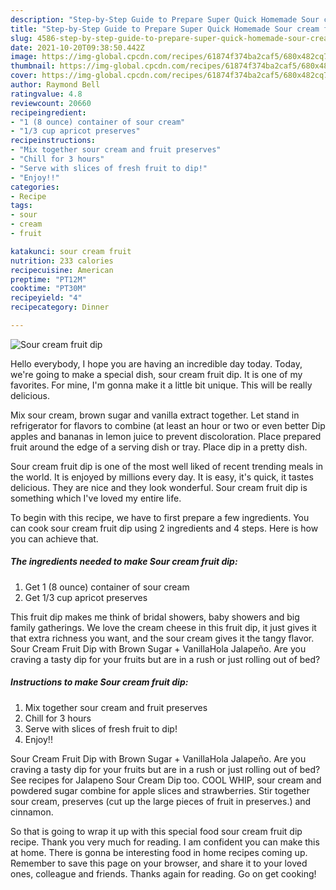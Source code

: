 ```yaml
---
description: "Step-by-Step Guide to Prepare Super Quick Homemade Sour cream fruit dip"
title: "Step-by-Step Guide to Prepare Super Quick Homemade Sour cream fruit dip"
slug: 4586-step-by-step-guide-to-prepare-super-quick-homemade-sour-cream-fruit-dip
date: 2021-10-20T09:38:50.442Z
image: https://img-global.cpcdn.com/recipes/61874f374ba2caf5/680x482cq70/sour-cream-fruit-dip-recipe-main-photo.jpg
thumbnail: https://img-global.cpcdn.com/recipes/61874f374ba2caf5/680x482cq70/sour-cream-fruit-dip-recipe-main-photo.jpg
cover: https://img-global.cpcdn.com/recipes/61874f374ba2caf5/680x482cq70/sour-cream-fruit-dip-recipe-main-photo.jpg
author: Raymond Bell
ratingvalue: 4.8
reviewcount: 20660
recipeingredient:
- "1 (8 ounce) container of sour cream"
- "1/3 cup apricot preserves"
recipeinstructions:
- "Mix together sour cream and fruit preserves"
- "Chill for 3 hours"
- "Serve with slices of fresh fruit to dip!"
- "Enjoy!!"
categories:
- Recipe
tags:
- sour
- cream
- fruit

katakunci: sour cream fruit 
nutrition: 233 calories
recipecuisine: American
preptime: "PT12M"
cooktime: "PT30M"
recipeyield: "4"
recipecategory: Dinner

---
```



![Sour cream fruit dip](https://img-global.cpcdn.com/recipes/61874f374ba2caf5/680x482cq70/sour-cream-fruit-dip-recipe-main-photo.jpg)

Hello everybody, I hope you are having an incredible day today. Today, we're going to make a special dish, sour cream fruit dip. It is one of my favorites. For mine, I'm gonna make it a little bit unique. This will be really delicious.

Mix sour cream, brown sugar and vanilla extract together. Let stand in refrigerator for flavors to combine (at least an hour or two or even better Dip apples and bananas in lemon juice to prevent discoloration. Place prepared fruit around the edge of a serving dish or tray. Place dip in a pretty dish.

Sour cream fruit dip is one of the most well liked of recent trending meals in the world. It is enjoyed by millions every day. It is easy, it's quick, it tastes delicious. They are nice and they look wonderful. Sour cream fruit dip is something which I've loved my entire life.


To begin with this recipe, we have to first prepare a few ingredients. You can cook sour cream fruit dip using 2 ingredients and 4 steps. Here is how you can achieve that.

<!--inarticleads1-->

##### The ingredients needed to make Sour cream fruit dip:

1. Get 1 (8 ounce) container of sour cream
1. Get 1/3 cup apricot preserves


This fruit dip makes me think of bridal showers, baby showers and big family gatherings. We love the cream cheese in this fruit dip, it just gives it that extra richness you want, and the sour cream gives it the tangy flavor. Sour Cream Fruit Dip with Brown Sugar + VanillaHola Jalapeño. Are you craving a tasty dip for your fruits but are in a rush or just rolling out of bed? 

<!--inarticleads2-->

##### Instructions to make Sour cream fruit dip:

1. Mix together sour cream and fruit preserves
1. Chill for 3 hours
1. Serve with slices of fresh fruit to dip!
1. Enjoy!!


Sour Cream Fruit Dip with Brown Sugar + VanillaHola Jalapeño. Are you craving a tasty dip for your fruits but are in a rush or just rolling out of bed? See recipes for Jalapeno Sour Cream Dip too. COOL WHIP, sour cream and powdered sugar combine for apple slices and strawberries. Stir together sour cream, preserves (cut up the large pieces of fruit in preserves.) and cinnamon. 

So that is going to wrap it up with this special food sour cream fruit dip recipe. Thank you very much for reading. I am confident you can make this at home. There is gonna be interesting food in home recipes coming up. Remember to save this page on your browser, and share it to your loved ones, colleague and friends. Thanks again for reading. Go on get cooking!
